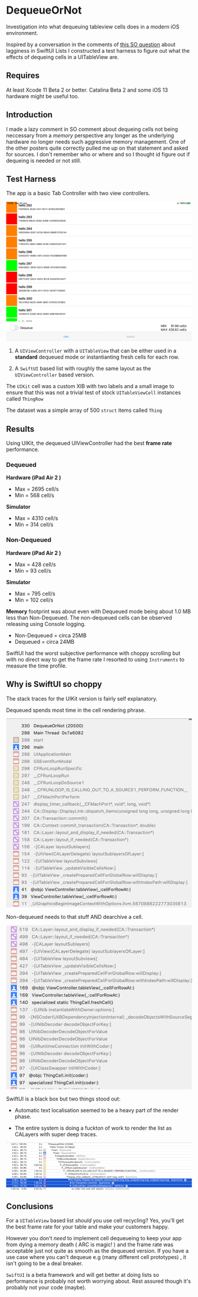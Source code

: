 # DequeueOrNot

Investigation into what dequeuing tableview cells does in a modern iOS environment. 

Inspired by a conversation in the comments of [this SO question](https://stackoverflow.com/questions/56525434/list-view-really-slow-and-laggy?noredirect=1#comment99991829_56525434) about lagginess in SwiftUI Lists I constructed a test harness to figure out what the effects of dequeing cells in a UITableView are.


## Requires

At least Xcode 11 Beta 2 or better. Catalina Beta 2 and some iOS 13 hardware might be useful too. 


## Introduction

I made a lazy comment in SO comment about dequeing cells not being neccessary from a *memory* perspective any longer as the underlying hardware no longer needs such aggressive memory management. One of the other posters quite correctly pulled me up on that statement and asked for sources. I don't remember who or where and so I thought id figure out if dequeing is needed or not still.

## Test Harness 

The app is a basic Tab Controller with two view controllers. 

![](image/scene.jpeg)


1. A `UIViewController` with a `UITableView` that can be either used in a **standard** dequeued mode or instantianting fresh cells for each row. 

2. A `SwiftUI` based list with roughly the same layout as the `UIViewController` based version.

The `UIKit` cell was a custom XIB with two labels and a small image to ensure that this was not a trivial test of stock `UITableViewCell` instances called `ThingRow`

The dataset was a simple array of 500 `struct` items called `Thing` 


## Results 

Using UIKit, the dequeued UIViewController had the best **frame rate** performance. 

### Dequeued 

**Hardware (iPad Air 2 )**

- Max = 2695 cell/s
- Min = 568 cell/s

**Simulator** 

- Max = 4310 cell/s
- Min = 314 cell/s

### Non-Dequeued

**Hardware (iPad Air 2 )**

- Max = 428 cell/s
- Min = 93 cell/s

**Simulator**

- Max = 795 cell/s
- Min = 102 cell/s

**Memory** footprint was about even with Dequeued mode being about 1.0 MB less than Non-Dequeued. The non-dequeued cells can be observed releasing using Console logging. 

- Non-Dequeued = circa 25MB 
- Dequeued = circa 24MB

SwiftUI had the worst subjective performance with choppy scrolling  but with no direct way to get the frame rate I resorted to using `Instruments` to measure the time profile. 

## Why is SwiftUI so choppy

The stack traces for the UIKit version is fairly self explanatory. 

Dequeued spends most time in the cell rendering phrase.

![](image/dequeued_trace.png)

Non-dequeued needs to that stuff AND dearchive a cell. 

![](image/non_dequeued_trace.png)

SwiftUI is a black box but two things stood out:

- Automatic text localisation seemed to be a heavy part of the render phase.

- The entire system is doing a fuckton of work to render the list as CALayers with super deep traces.

![](image/SwiftUI_trace.png)




## Conclusions 

For a `UITableView` based list *should* you use cell recycling? Yes, you'll get the best frame rate for your table and make your customers happy.

However you don't *need* to implement cell dequeueing to keep your app from dying a memory death ( ARC is magic! ) and the frame rate was acceptable just not quite as smooth as the dequeued version. If you have a use case where you can't dequeue e.g (many different cell prototypes) , it isn't going to be a deal breaker. 

`SwiftUI` is a beta framework and will get better at doing lists so performance is probably not worth worrying about. Rest assured though it's probably not your code (maybe). 





